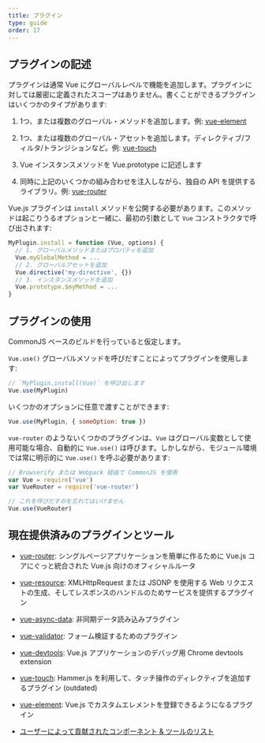 ```yaml
---
title: プラグイン
type: guide
order: 17
---
```



## プラグインの記述

プラグインは通常 Vue にグローバルレベルで機能を追加します。プラグインに対しては厳密に定義されたスコープはありません。書くことができるプラグインはいくつかのタイプがあります:

1. 1つ、または複数のグローバル・メソッドを追加します。例: [vue-element](https://github.com/vuejs/vue-element)

2. 1つ、または複数のグローバル・アセットを追加します。ディレクティブ/フィルタ/トランジションなど。例: [vue-touch](https://github.com/vuejs/vue-touch)

3. Vue インスタンスメソッドを Vue.prototype に記述します

4. 同時に上記のいくつかの組み合わせを注入しながら、独自の API を提供するライブラリ。例: [vue-router](https://github.com/vuejs/vue-router)

Vue.js プラグインは `install` メソッドを公開する必要があります。このメソッドは起こりうるオプションと一緒に、最初の引数として `Vue` コンストラクタで呼び出されます:

``` js
MyPlugin.install = function (Vue, options) {
  // 1. グローバルメソッドまたはプロパティを追加
  Vue.myGlobalMethod = ...
  // 2. グローバルアセットを追加
  Vue.directive('my-directive', {})
  // 3. インスタンスメソッドを追加
  Vue.prototype.$myMethod = ...
}
```

## プラグインの使用

CommonJS ベースのビルドを行っていると仮定します。

`Vue.use()` グローバルメソッドを呼びだすことによってプラグインを使用します:

``` js
// `MyPlugin.install(Vue)` を呼び出します
Vue.use(MyPlugin)
```

いくつかのオプションに任意で渡すことができます:

``` js
Vue.use(MyPlugin, { someOption: true })
```

`vue-router` のようないくつかのプラグインは、`Vue` はグローバル変数として使用可能な場合、自動的に `Vue.use()` は呼びます。しかしながら、モジュール環境では常に明示的に `Vue.use()` を呼ぶ必要があります:

``` js
// Browserify または Webpack 経由で CommonJS を使用
var Vue = require('vue')
var VueRouter = require('vue-router')

// これを呼びだすのを忘れてはいけません
Vue.use(VueRouter)
```

## 現在提供済みのプラグインとツール

- [vue-router](https://github.com/vuejs/vue-router): シングルページアプリケーションを簡単に作るために Vue.js コアにぐっと統合された Vue.js 向けのオフィシャルルータ

- [vue-resource](https://github.com/vuejs/vue-resource): XMLHttpRequest または JSONP を使用する Web リクエストの生成、そしてレスポンスのハンドルのためサービスを提供するプラグイン

- [vue-async-data](https://github.com/vuejs/vue-async-data): 非同期データ読み込みプラグイン

- [vue-validator](https://github.com/vuejs/vue-validator): フォーム検証するためのプラグイン

- [vue-devtools](https://github.com/vuejs/vue-devtools): Vue.js アプリケーションのデバッグ用 Chrome devtools extension

- [vue-touch](https://github.com/vuejs/vue-touch): Hammer.js を利用して、タッチ操作のディレクティブを追加するプラグイン (outdated)

- [vue-element](https://github.com/vuejs/vue-element): Vue.js でカスタムエレメントを登録できるようになるプラグイン

- [ユーザーによって貢献されたコンポーネント & ツールのリスト](https://github.com/vuejs/vue/wiki/User-Contributed-Components-&-Tools)
